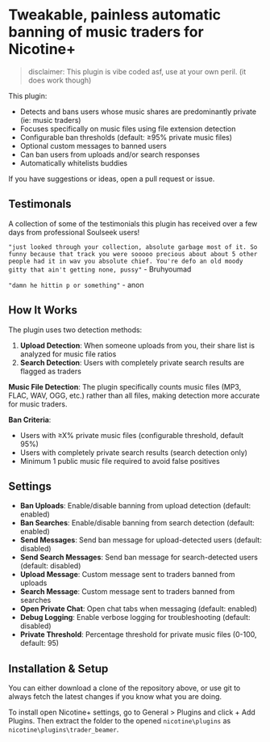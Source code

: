 # Tweakable, painless automatic banning of music traders for Nicotine+

> disclaimer: This plugin is vibe coded asf, use at your own peril. (it does work though)

This plugin:
- Detects and bans users whose music shares are predominantly private (ie: music traders)
- Focuses specifically on music files using file extension detection
- Configurable ban thresholds (default: ≥95% private music files)
- Optional custom messages to banned users
- Can ban users from uploads and/or search responses
- Automatically whitelists buddies

If you have suggestions or ideas, open a pull request or issue.

## Testimonals
A collection of some of the testimonials this plugin has received over a few days from professional Soulseek users!

`"just looked through your collection, absolute garbage most of it. So funny because that track you were sooooo precious about about 5 other people had it in wav you absolute chief. You're defo an old moody gitty that ain't getting none, pussy"` - Bruhyoumad

`"damn he hittin p or something"` - anon

## How It Works

The plugin uses two detection methods:

1. **Upload Detection**: When someone uploads from you, their share list is analyzed for music file ratios
2. **Search Detection**: Users with completely private search results are flagged as traders

**Music File Detection**: The plugin specifically counts music files (MP3, FLAC, WAV, OGG, etc.) rather than all files, making detection more accurate for music traders.

**Ban Criteria**:
- Users with ≥X% private music files (configurable threshold, default 95%)
- Users with completely private search results (search detection only)
- Minimum 1 public music file required to avoid false positives

## Settings

- **Ban Uploads**: Enable/disable banning from upload detection (default: enabled)
- **Ban Searches**: Enable/disable banning from search detection (default: enabled)
- **Send Messages**: Send ban message for upload-detected users (default: disabled)
- **Send Search Messages**: Send ban message for search-detected users (default: disabled)
- **Upload Message**: Custom message sent to traders banned from uploads
- **Search Message**: Custom message sent to traders banned from searches
- **Open Private Chat**: Open chat tabs when messaging (default: enabled)
- **Debug Logging**: Enable verbose logging for troubleshooting (default: disabled)
- **Private Threshold**: Percentage threshold for private music files (0-100, default: 95)

## Installation & Setup

You can either download a clone of the repository above, or use git to always fetch the latest changes if you know what you are doing.

To install open Nicotine+ settings, go to General > Plugins and click + Add Plugins. Then extract the folder to the opened ``nicotine\plugins`` as ``nicotine\plugins\trader_beamer``.
